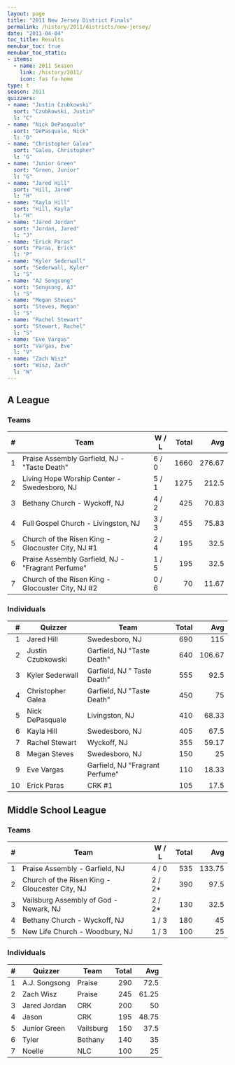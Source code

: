 ```yaml
---
layout: page
title: "2011 New Jersey District Finals"
permalink: /history/2011/districts/new-jersey/
date: "2011-04-04"
toc_title: Results
menubar_toc: true
menubar_toc_static:
- items:
  - name: 2011 Season
    link: /history/2011/
    icon: fas fa-home
type: t
season: 2011
quizzers:
- name: "Justin Czubkowski"
  sort: "Czubkowski, Justin"
  l: "C"
- name: "Nick DePasquale"
  sort: "DePasquale, Nick"
  l: "D"
- name: "Christopher Galea"
  sort: "Galea, Christopher"
  l: "G"
- name: "Junior Green"
  sort: "Green, Junior"
  l: "G"
- name: "Jared Hill"
  sort: "Hill, Jared"
  l: "H"
- name: "Kayla Hill"
  sort: "Hill, Kayla"
  l: "H"
- name: "Jared Jordan"
  sort: "Jordan, Jared"
  l: "J"
- name: "Erick Paras"
  sort: "Paras, Erick"
  l: "P"
- name: "Kyler Sederwall"
  sort: "Sederwall, Kyler"
  l: "S"
- name: "AJ Songsong"
  sort: "Songsong, AJ"
  l: "S"
- name: "Megan Steves"
  sort: "Steves, Megan"
  l: "S"
- name: "Rachel Stewart"
  sort: "Stewart, Rachel"
  l: "S"
- name: "Eve Vargas"
  sort: "Vargas, Eve"
  l: "V"
- name: "Zach Wisz"
  sort: "Wisz, Zach"
  l: "W"
---
```


## A League

### Teams

|    # | Team                                              | W / L | Total |    Avg |
| ---: | ------------------------------------------------- | ----- | ----: | -----: |
|    1 | Praise Assembly Garfield, NJ - "Taste Death"      | 6 / 0 |  1660 | 276.67 |
|    2 | Living Hope Worship Center - Swedesboro, NJ       | 5 / 1 |  1275 |  212.5 |
|    3 | Bethany Church - Wyckoff, NJ                      | 4 / 2 |   425 |  70.83 |
|    4 | Full Gospel Church - Livingston, NJ               | 3 / 3 |   455 |  75.83 |
|    5 | Church of the Risen King - Glocouster City, NJ #1 | 2 / 4 |   195 |   32.5 |
|    6 | Praise Assembly Garfield, NJ - "Fragrant Perfume" | 1 / 5 |   195 |   32.5 |
|    7 | Church of the Risen King - Glocouster City, NJ #2 | 0 / 6 |    70 |  11.67 |

### Individuals

|    # | Quizzer           | Team                            | Total |    Avg |
| ---: | ----------------- | ------------------------------- | ----: | -----: |
|    1 | Jared Hill        | Swedesboro, NJ                  |   690 |    115 |
|    2 | Justin Czubkowski | Garfield, NJ "Taste Death"      |   640 | 106.67 |
|    3 | Kyler Sederwall   | Garfield, NJ " Taste Death"     |   555 |   92.5 |
|    4 | Christopher Galea | Garfield, NJ "Taste Death"      |   450 |     75 |
|    5 | Nick DePasquale   | Livingston, NJ                  |   410 |  68.33 |
|    6 | Kayla Hill        | Swedesboro, NJ                  |   405 |   67.5 |
|    7 | Rachel Stewart    | Wyckoff, NJ                     |   355 |  59.17 |
|    8 | Megan Steves      | Swedesboro, NJ                  |   150 |     25 |
|    9 | Eve Vargas        | Garfield, NJ "Fragrant Perfume" |   110 |  18.33 |
|   10 | Erick Paras       | CRK #1                          |   105 |   17.5 |

## Middle School League

### Teams

|    # | Team                                           | W / L  | Total |    Avg |
| ---: | ---------------------------------------------- | ------ | ----: | -----: |
|    1 | Praise Assembly - Garfield, NJ                 | 4 / 0  |   535 | 133.75 |
|    2 | Church of the Risen King - Gloucester City, NJ | 2 / 2* |   390 |   97.5 |
|    3 | Vailsburg Assembly of God - Newark, NJ         | 2 / 2* |   130 |   32.5 |
|    4 | Bethany Church - Wyckoff, NJ                   | 1 / 3  |   180 |     45 |
|    5 | New Life Church - Woodbury, NJ                 | 1 / 3  |   100 |     25 |

### Individuals

|    # | Quizzer       | Team      | Total |   Avg |
| ---: | ------------- | --------- | ----: | ----: |
|    1 | A.J. Songsong | Praise    |   290 |  72.5 |
|    2 | Zach Wisz     | Praise    |   245 | 61.25 |
|    3 | Jared Jordan  | CRK       |   200 |    50 |
|    4 | Jason         | CRK       |   195 | 48.75 |
|    5 | Junior Green  | Vailsburg |   150 |  37.5 |
|    6 | Tyler         | Bethany   |   140 |    35 |
|    7 | Noelle        | NLC       |   100 |    25 |